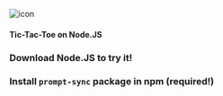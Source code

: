 ![icon](https://github.com/user-attachments/assets/e0e37c60-3ff2-4a5a-a810-dcb38f7905da)
#### Tic-Tac-Toe on Node.JS
### Download Node.JS to try it!
### Install `prompt-sync` package in npm (required!)
